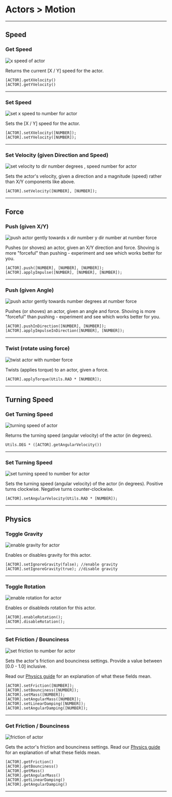 # Actors > Motion

***

## Speed

### <a name="get-dxy"></a> Get Speed

![x speed of actor](http://static.stencyl.com/pedia2/block-images/actor/motion/get-dxy.png)

Returns the current [X / Y] speed for the actor.

```
[ACTOR].getXVelocity()
[ACTOR].getYVelocity()
```

***

### <a name="set-dxy"></a> Set Speed

![set x speed to number for actor](http://static.stencyl.com/pedia2/block-images/actor/motion/set-dxy.png)

Sets the [X / Y] speed for the actor.

```
[ACTOR].setXVelocity([NUMBER]);
[ACTOR].setYVelocity([NUMBER]);
```

***

### <a name="setvel"></a> Set Velocity (given Direction and Speed)

![set velocity to dir number degrees , speed number for actor](http://static.stencyl.com/pedia2/block-images/actor/motion/setvel.png)

Sets the actor's velocity, given a direction and a magnitude (speed) rather than X/Y components like above.

```
[ACTOR].setVelocity([NUMBER], [NUMBER]);
```

***

## Force

### <a name="push-shove"></a> Push (given X/Y)

![push actor gently towards x dir number y dir number at number force](http://static.stencyl.com/pedia2/block-images/actor/motion/push-shove.png)

Pushes (or shoves) an actor, given an X/Y direction and force. Shoving is more "forceful" than pushing - experiment and see which works better for you.

```
[ACTOR].push([NUMBER], [NUMBER], [NUMBER]);
[ACTOR].applyImpulse([NUMBER], [NUMBER], [NUMBER]);
```

***

### <a name="push-shove2"></a> Push (given Angle)

![push actor gently towards number degrees at number force](http://static.stencyl.com/pedia2/block-images/actor/motion/push-shove2.png)

Pushes (or shoves) an actor, given an angle and force. Shoving is more "forceful" than pushing - experiment and see which works better for you.

```
[ACTOR].pushInDirection([NUMBER], [NUMBER]);
[ACTOR].applyImpulseInDirection([NUMBER], [NUMBER]);
```

***

### <a name="twist"></a> Twist (rotate using force)

![twist actor with number force](http://static.stencyl.com/pedia2/block-images/actor/motion/twist.png)

Twists (applies torque) to an actor, given a force.

```
[ACTOR].applyTorque(Utils.RAD * [NUMBER]);
```

***

## Turning Speed

### <a name="getangvel"></a> Get Turning Speed

![turning speed of actor](http://static.stencyl.com/pedia2/block-images/actor/motion/getangvel.png)

Returns the turning speed (angular velocity) of the actor (in degrees).

```
Utils.DEG * ([ACTOR].getAngularVelocity())
```

***

### <a name="setav"></a> Set Turning Speed

![set turning speed to number for actor](http://static.stencyl.com/pedia2/block-images/actor/motion/setav.png)

Sets the turning speed (angular velocity) of the actor (in degrees). Positive turns clockwise. Negative turns counter-clockwise.

```
[ACTOR].setAngularVelocity(Utils.RAD * [NUMBER]);
```

***

## Physics

### <a name="toggle-grav"></a> Toggle Gravity

![enable gravity for actor](http://static.stencyl.com/pedia2/block-images/actor/motion/toggle-grav.png)

Enables or disables gravity for this actor.

```
[ACTOR].setIgnoreGravity(false); //enable gravity
[ACTOR].setIgnoreGravity(true); //disable gravity
```

***

### <a name="toggle-rot"></a> Toggle Rotation

![enable rotation for actor](http://static.stencyl.com/pedia2/block-images/actor/motion/toggle-rot.png)

Enables or disableds rotation for this actor. 

```
[ACTOR].enableRotation();
[ACTOR].disableRotation();
```

***

### <a name="set-fric-bounce"></a> Set Friction / Bounciness

![set friction to number for actor](http://static.stencyl.com/pedia2/block-images/actor/motion/set-fric-bounce.png)

Sets the actor's friction and bounciness settings. Provide a value between [0.0 - 1.0] inclusive.

Read our [Physics guide](http://www.stencyl.com/help/view/working-with-physics/) for an explanation of what these fields mean.

```
[ACTOR].setFriction([NUMBER]);
[ACTOR].setBounciness([NUMBER]);
[ACTOR].setMass([NUMBER]);
[ACTOR].setAngularMass([NUMBER]);
[ACTOR].setLinearDamping([NUMBER]);
[ACTOR].setAngularDamping([NUMBER]);
```

***

### <a name="get-fric-bounce"></a> Get Friction / Bounciness

![friction of actor](http://static.stencyl.com/pedia2/block-images/actor/motion/get-fric-bounce.png)

Gets the actor's friction and bounciness settings. Read our [Physics guide](http://www.stencyl.com/help/view/working-with-physics/) for an explanation of what these fields mean.

```
[ACTOR].getFriction()
[ACTOR].getBounciness()
[ACTOR].getMass()
[ACTOR].getAngularMass()
[ACTOR].getLinearDamping()
[ACTOR].getAngularDamping()
```

***

